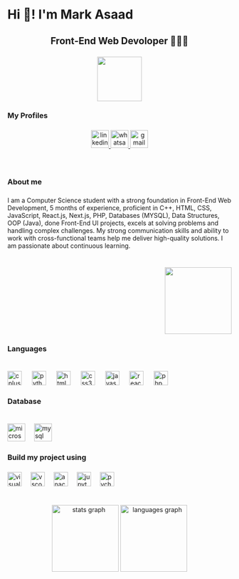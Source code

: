 <h1 align="left">Hi 👋! I'm Mark Asaad</h1>

###

<h2 align="center">Front-End Web Devoloper 👨‍💻💥</h2>

###

<div align="center">
  <img height="100" src="https://camo.githubusercontent.com/ee5483b9201476bc0967a20301a35d0b9cb9c5ea2a46d5cc96932515bc47c676/68747470733a2f2f6769746875622d70726f66696c652d74726f7068792e76657263656c2e6170703f757365726e616d653d416c6941726162693535267468656d653d64726163756c6126636f6c756d6e3d2d3126726f773d31266d617267696e2d773d38266d617267696e2d683d38266e6f2d62673d66616c7365266e6f2d6672616d653d66616c7365266f726465723d34"  />
</div>

###

<h3 align="left">My Profiles</h3>

###

<div align="center">
  <a href="http://linkedin.com/in/mark-asaad-4987b42b5/" target="_blank">
    <img src="https://img.shields.io/static/v1?message=LinkedIn&logo=linkedin&label=&color=0077B5&logoColor=white&labelColor=&style=for-the-badge" height="40" alt="linkedin logo"  />
  </a>
  <a href="https://wa.me/201066932730" target="_blank">
    <img src="https://img.shields.io/static/v1?message=Whatsapp&logo=whatsapp&label=&color=25D366&logoColor=white&labelColor=&style=for-the-badge" height="40" alt="whatsapp logo"  />
  </a>
  <a href="https://drive.google.com/file/d/10-bqNsoopFNcNQHvFTzIapvBiCc38Hjf/view?usp=drivesdk" target="_blank">
    <img src="https://img.shields.io/static/v1?message=Gmail&logo=gmail&label=&color=D14836&logoColor=white&labelColor=&style=for-the-badge" height="40" alt="gmail logo"  />
  </a>
</div>

###

<br clear="both">

<h3 align="left">About me</h3>

###

<p align="left">I am a Computer Science student with a strong foundation in Front-End Web Development, 5 months of experience, proficient in C++, HTML, CSS, JavaScript, React.js, Next.js, PHP, Databases (MYSQL), Data Structures, OOP (Java), done Front-End UI projects, excels at solving problems and handling complex challenges. My strong communication skills and ability to work with cross-functional teams help me deliver high-quality solutions. I am passionate about continuous learning.</p>

###

<br clear="both">

<img align="right" height="150" src="https://camo.githubusercontent.com/2d2e17803356d0bb44f8e2db6e313154e7a921822ac923427f66db18f7d512e2/68747470733a2f2f6d65646961322e67697068792e636f6d2f6d656469612f76312e59326c6b505463354d4749334e6a45785a6d6c6e634778776358466b4e4859306554597964576c6b626d5a32616e4e784d6a637a6332343461444231615739745a6a6b784d535a6c634431324d563970626e526c636d35686246396e61575a66596e6c666157516d593351395a772f333977465465485236343234506a7738544f2f67697068792e77656270"  />

###

<br clear="both">

<h3 align="left">Languages</h3>

###

<br clear="both">

<div align="left">
  <img src="https://img.shields.io/badge/C++-00599C?logo=cplusplus&logoColor=white&style=for-the-badge" height="32" alt="cplusplus logo"  />
  <img width="15" />
  <img src="https://img.shields.io/badge/Python-3776AB?logo=python&logoColor=white&style=for-the-badge" height="32" alt="python logo"  />
  <img width="15" />
  <img src="https://img.shields.io/badge/HTML5-E34F26?logo=html5&logoColor=white&style=for-the-badge" height="32" alt="html5 logo"  />
  <img width="15" />
  <img src="https://img.shields.io/badge/CSS3-1572B6?logo=css3&logoColor=white&style=for-the-badge" height="32" alt="css3 logo"  />
  <img width="15" />
  <img src="https://img.shields.io/badge/JavaScript-F7DF1E?logo=javascript&logoColor=black&style=for-the-badge" height="32" alt="javascript logo"  />
  <img width="15" />
  <img src="https://img.shields.io/badge/React-61DAFB?logo=react&logoColor=black&style=for-the-badge" height="32" alt="react logo"  />
  <img width="15" />
  <img src="https://img.shields.io/badge/PHP-777BB4?logo=php&logoColor=black&style=for-the-badge" height="32" alt="php logo"  />
</div>

###

<h3 align="left">Database</h3>

###

<br clear="both">

<div align="left">
  <img src="https://img.shields.io/badge/Microsoft SQL Server-CC2927?logo=microsoftsqlserver&logoColor=white&style=for-the-badge" height="40" alt="microsoftsqlserver logo"  />
  <img width="12" />
  <img src="https://img.shields.io/badge/MySQL-4479A1?logo=mysql&logoColor=white&style=for-the-badge" height="40" alt="mysql logo"  />
</div>

###

<h3 align="left">Build my project using</h3>

###

<div align="left">
  <img src="https://img.shields.io/badge/Visual Studio-5C2D91?logo=visualstudio&logoColor=white&style=for-the-badge" height="32" alt="visualstudio logo"  />
  <img width="12" />
  <img src="https://img.shields.io/badge/Visual Studio Code-007ACC?logo=visualstudiocode&logoColor=white&style=for-the-badge" height="32" alt="vscode logo"  />
  <img width="12" />
  <img src="https://img.shields.io/badge/Anaconda-44A833?logo=anaconda&logoColor=white&style=for-the-badge" height="32" alt="anaconda logo"  />
  <img width="12" />
  <img src="https://img.shields.io/badge/Jupyter-F37626?logo=jupyter&logoColor=black&style=for-the-badge" height="32" alt="jupyter logo"  />
  <img width="12" />
  <img src="https://img.shields.io/badge/PyCharm-000000?logo=pycharm&logoColor=white&style=for-the-badge" height="32" alt="pycharm logo"  />
</div>

###

<br clear="both">

<div align="center">
  <img src="https://github-readme-stats.vercel.app/api?username=MarkAsaad&hide_title=false&hide_rank=false&show_icons=true&include_all_commits=true&count_private=true&disable_animations=false&theme=dracula&locale=en&hide_border=false&order=1" height="150" alt="stats graph"  />
  <img src="https://github-readme-stats.vercel.app/api/top-langs?username=MarkAsaad&locale=en&hide_title=false&layout=compact&card_width=320&langs_count=10&theme=dracula&hide_border=false&order=2" height="150" alt="languages graph"  />
</div>

###
